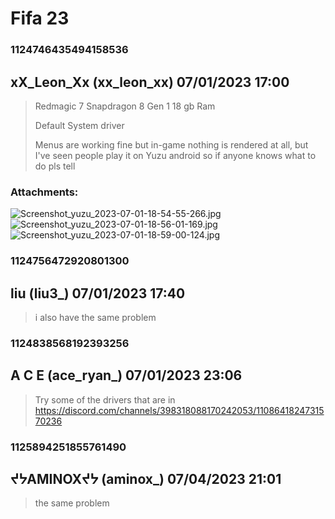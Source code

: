 # Fifa 23
### 1124746435494158536
## xX_Leon_Xx (xx_leon_xx) 07/01/2023 17:00 

> Redmagic 7
> Snapdragon 8 Gen 1
> 18 gb Ram
> 
> Default System driver
> 
> Menus are working fine but in-game nothing is rendered at all, but I've seen people play it on Yuzu android so if anyone knows what to do pls tell
### Attachments: 
![Screenshot_yuzu_2023-07-01-18-54-55-266.jpg](https://yuzudiscordbackup.s3.us-west-2.amazonaws.com/files-media/1124746435494158536_Screenshot_yuzu_2023-07-01-18-54-55-266.jpg)
![Screenshot_yuzu_2023-07-01-18-56-01-169.jpg](https://yuzudiscordbackup.s3.us-west-2.amazonaws.com/files-media/1124746435494158536_Screenshot_yuzu_2023-07-01-18-56-01-169.jpg)
![Screenshot_yuzu_2023-07-01-18-59-00-124.jpg](https://yuzudiscordbackup.s3.us-west-2.amazonaws.com/files-media/1124746435494158536_Screenshot_yuzu_2023-07-01-18-59-00-124.jpg)

### 1124756472920801300
## liu (liu3_) 07/01/2023 17:40 

> i also have the same problem

### 1124838568192393256
## A C E (ace_ryan_) 07/01/2023 23:06 

> Try some of the drivers that are in https://discord.com/channels/398318088170242053/1108641824731570236

### 1125894251855761490
## ᔪᔭAMINOXᔪᔭ (aminox_) 07/04/2023 21:01 

> the same problem

